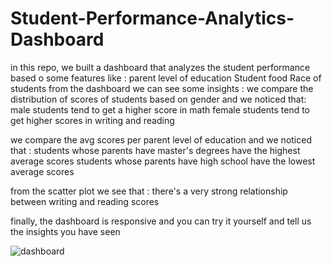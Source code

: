 # Student-Performance-Analytics-Dashboard
in this repo, we built a dashboard that analyzes the student performance based o some features like :
parent level of education 
Student food 
Race of students 
from the dashboard we can see some insights :
we compare the distribution of scores of students based on gender and we noticed that:
male students tend to get a higher score in math 
female students tend to get higher scores in writing and reading 

we compare the avg scores per  parent level of education and we noticed that :
students whose parents have master's degrees have the highest average scores 
students whose parents have high school  have the lowest average scores 

from the scatter plot we see that :
there's a very strong relationship between writing and reading scores 

finally, the dashboard is responsive and you can try it yourself and tell us the insights you have seen 

![dashboard](https://user-images.githubusercontent.com/52220006/140429503-9f6875d1-c274-4d88-9264-d554b27cb06e.jpeg)

